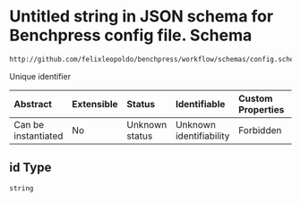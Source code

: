 # Untitled string in JSON schema for Benchpress config file. Schema

```txt
http://github.com/felixleopoldo/benchpress/workflow/schemas/config.schema.json#/definitions/tetrad_fask/properties/id
```

Unique identifier

| Abstract            | Extensible | Status         | Identifiable            | Custom Properties | Additional Properties | Access Restrictions | Defined In                                                       |
| :------------------ | :--------- | :------------- | :---------------------- | :---------------- | :-------------------- | :------------------ | :--------------------------------------------------------------- |
| Can be instantiated | No         | Unknown status | Unknown identifiability | Forbidden         | Allowed               | none                | [config.schema.json*](config.schema.json "open original schema") |

## id Type

`string`

